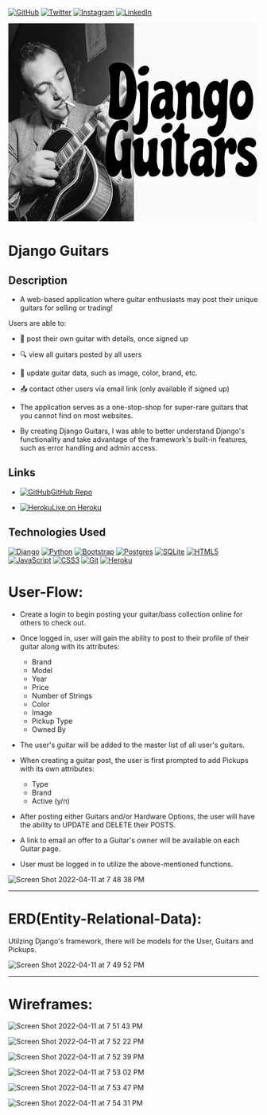 [![GitHub](https://img.shields.io/badge/github-%23121011.svg?style=for-the-badge&logo=github&logoColor=white)](https://www.github.com/jackrobert0220)
[![Twitter](https://img.shields.io/badge/<Twitter>-%231DA1F2.svg?style=for-the-badge&logo=Twitter&logoColor=white)](https://www.twitter.com/jackglazzzer)
[![Instagram](https://img.shields.io/badge/<Instagram>-%23E4405F.svg?style=for-the-badge&logo=Instagram&logoColor=white)](https://www.instagram.com/jackglazzzer)
[![LinkedIn](https://img.shields.io/badge/linkedin-%230077B5.svg?style=for-the-badge&logo=linkedin&logoColor=white)](https://www.linkedin.com/in/jack-glazer)
<div align="center">
  <img src="main_app/static/images/logo_2.jpg" alt="logo" width="600" height="399">
</div>
 
# Django Guitars

## Description

- A web-based application where guitar enthusiasts may post their unique guitars for selling or trading!
   
Users are able to:
- 🎸 post their own guitar with details, once signed up
- 🔍 view all guitars posted by all users
- 📲 update guitar data, such as image, color, brand, etc.
- 📤 contact other users via email link (only available if signed up)

- The application serves as a one-stop-shop for super-rare guitars that you cannot find on most websites. 

- By creating Django Guitars, I was able to better understand Django's functionality and take advantage of the framework's built-in features, such as error handling and admin access. 

## Links

- [![GitHub](https://img.shields.io/badge/github-%23121011.svg?style=for-the-badge&logo=github&logoColor=white)](https://github.com/jackrobert0220/Django-Guitars)[GitHub Repo](https://github.com/jackrobert0220/Django-Guitars/ "Django Guitars Repo")

- [![Heroku](https://img.shields.io/badge/heroku-%23430098.svg?style=for-the-badge&logo=heroku&logoColor=white)](https://djangoguitars.herokuapp.com/)[Live on Heroku](https://djangoguitars.herokuapp.com/ "Live View")

## Technologies Used
[![Django](https://img.shields.io/badge/django-%23092E20.svg?style=for-the-badge&logo=django&logoColor=white)](https://www.djangoproject.com/)
[![Python](https://img.shields.io/badge/python-3670A0?style=for-the-badge&logo=python&logoColor=ffdd54)](https://www.python.org/)
[![Bootstrap](https://img.shields.io/badge/bootstrap-%23563D7C.svg?style=for-the-badge&logo=bootstrap&logoColor=white)](https://getbootstrap.com/)
[![Postgres](https://img.shields.io/badge/postgres-%23316192.svg?style=for-the-badge&logo=postgresql&logoColor=white)](https://www.postgresql.org/)
[![SQLite](https://img.shields.io/badge/sqlite-%2307405e.svg?style=for-the-badge&logo=sqlite&logoColor=white)](https://www.sqlite.org/index.html)
[![HTML5](https://img.shields.io/badge/html5-%23E34F26.svg?style=for-the-badge&logo=html5&logoColor=white)](https://developer.mozilla.org/en-US/docs/Learn/Getting_started_with_the_web/HTML_basics)
[![JavaScript](https://img.shields.io/badge/javascript-%23323330.svg?style=for-the-badge&logo=javascript&logoColor=%23F7DF1E)](https://developer.mozilla.org/en-US/docs/Web/JavaScript)
[![CSS3](https://img.shields.io/badge/css3-%231572B6.svg?style=for-the-badge&logo=css3&logoColor=white)](https://developer.mozilla.org/en-US/docs/Web/CSS)
[![Git](https://img.shields.io/badge/git-%23F05033.svg?style=for-the-badge&logo=git&logoColor=white)](https://git-scm.com/)
[![Heroku](https://img.shields.io/badge/heroku-%23430098.svg?style=for-the-badge&logo=heroku&logoColor=white)](https://dashboard.heroku.com/)
 
# User-Flow:

- Create a login to begin posting your guitar/bass collection online for others to check out.

- Once logged in, user will gain the ability to post to their profile of 
   their guitar along with its attributes: 
   - Brand
   - Model
   - Year
   - Price 
   - Number of Strings 
   - Color
   - Image
   - Pickup Type
   - Owned By

- The user's guitar will be added to the master list of all user's guitars.

- When creating a guitar post, the user is first prompted to add Pickups with its own attributes:
    - Type
    - Brand
    - Active (y/n)

- After posting either Guitars and/or Hardware Options, the user will 
   have the ability to UPDATE and DELETE their POSTS.

- A link to email an offer to a Guitar's owner will be available on each Guitar page.

- User must be logged in to utilize the above-mentioned functions.

![Screen Shot 2022-04-11 at 7 48 38 PM](https://user-images.githubusercontent.com/91999893/162869461-d3f41292-babf-4d77-a5e2-a07b9cc66f47.png)


----------------------------------------------------------------------------------------------------------

# ERD(Entity-Relational-Data):

Utilzing Django's framework, there will be models for the User, Guitars and Pickups.

![Screen Shot 2022-04-11 at 7 49 52 PM](https://user-images.githubusercontent.com/91999893/162869555-2f868c95-6619-49d1-94d6-6d4ff5d18b49.png)


----------------------------------------------------------------------------------------------------------

# Wireframes:

![Screen Shot 2022-04-11 at 7 51 43 PM](https://user-images.githubusercontent.com/91999893/162869756-ab9912c3-575f-478a-8f4f-c0e8a6aa6952.png)

![Screen Shot 2022-04-11 at 7 52 22 PM](https://user-images.githubusercontent.com/91999893/162869822-353904f2-743d-48af-8999-59353c4d2ab2.png)

![Screen Shot 2022-04-11 at 7 52 39 PM](https://user-images.githubusercontent.com/91999893/162869843-3e81aef1-b015-4f7d-954c-a8ed9f434514.png)

![Screen Shot 2022-04-11 at 7 53 02 PM](https://user-images.githubusercontent.com/91999893/162869886-d080024c-889f-4bee-8b0c-916cebeb8c4f.png)

![Screen Shot 2022-04-11 at 7 53 47 PM](https://user-images.githubusercontent.com/91999893/162869970-73c958cd-a32d-45ce-9d9d-302aa97335b3.png)

![Screen Shot 2022-04-11 at 7 54 31 PM](https://user-images.githubusercontent.com/91999893/162870049-59a69da7-a358-4082-9de4-0a62bcfe8003.png)







